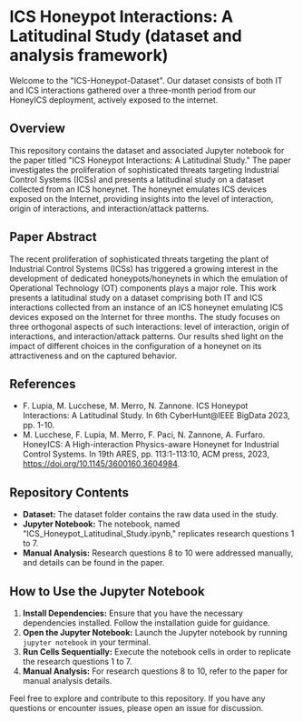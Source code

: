 # ICS Honeypot Interactions: A Latitudinal Study (dataset and analysis framework)
Welcome to the "ICS-Honeypot-Dataset". Our dataset consists of both IT and ICS interactions gathered over a three-month period from our HoneyICS deployment, actively exposed to the internet.

## Overview

This repository contains the dataset and associated Jupyter notebook for the paper titled "ICS Honeypot Interactions: A Latitudinal Study." The paper investigates the proliferation of sophisticated threats targeting Industrial Control Systems (ICSs) and presents a latitudinal study on a dataset collected from an ICS honeynet. The honeynet emulates ICS devices exposed on the Internet, providing insights into the level of interaction, origin of interactions, and interaction/attack patterns.

## Paper Abstract

The recent proliferation of sophisticated threats targeting the plant of Industrial Control Systems (ICSs) has triggered a growing interest in the development of  dedicated honeypots/honeynets in which the emulation of Operational Technology (OT) components plays a major role. This work presents a latitudinal study on a dataset comprising both IT and ICS interactions collected from an instance of an ICS honeynet emulating ICS devices exposed on the Internet for three months. 
The study focuses on three orthogonal aspects of such interactions: level of interaction, origin of interactions, and interaction/attack patterns. 
Our results shed light on the impact of different choices in the configuration of a honeynet on its attractiveness and on the captured behavior.

## References
- F. Lupia, M. Lucchese, M. Merro, N. Zannone. ICS Honeypot Interactions: A Latitudinal Study. In 6th CyberHunt@IEEE BigData 2023, pp. 1-10.
- M. Lucchese, F. Lupia, M. Merro, F. Paci, N. Zannone, A. Furfaro. HoneyICS: A High-interaction Physics-aware Honeynet for Industrial Control Systems. In 19th ARES, pp. 113:1-113:10, ACM press, 2023, https://doi.org/10.1145/3600160.3604984.


## Repository Contents

-   **Dataset:** The dataset folder contains the raw data used in the study.
-   **Jupyter Notebook:** The notebook, named "ICS_Honeypot_Latitudinal_Study.ipynb," replicates research questions 1 to 7.
-   **Manual Analysis:** Research questions 8 to 10 were addressed manually, and details can be found in the paper.

## How to Use the Jupyter Notebook

1.  **Install Dependencies:** Ensure that you have the necessary dependencies installed. Follow the installation guide for guidance.
2.  **Open the Jupyter Notebook:** Launch the Jupyter notebook by running `jupyter notebook` in your terminal.
3.  **Run Cells Sequentially:** Execute the notebook cells in order to replicate the research questions 1 to 7.
4.  **Manual Analysis:** For research questions 8 to 10, refer to the paper for manual analysis details.

Feel free to explore and contribute to this repository. If you have any questions or encounter issues, please open an issue for discussion.
